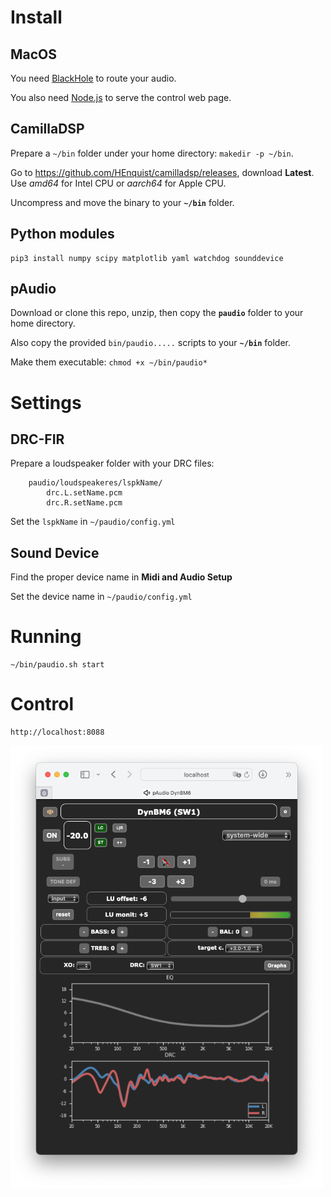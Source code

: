 # Install

## MacOS

You need [BlackHole](https://github.com/ExistentialAudio/BlackHole#installation-instructions) to route your audio.

You also need [Node.js](https://nodejs.org/en) to serve the control web page.

## CamillaDSP

Prepare a `~/bin` folder under your home directory: `makedir -p ~/bin`.

Go to https://github.com/HEnquist/camilladsp/releases, download **Latest**. Use _amd64_ for Intel CPU or _aarch64_ for Apple CPU.

Uncompress and move the binary to your **`~/bin`** folder.

## Python modules

    pip3 install numpy scipy matplotlib yaml watchdog sounddevice

## pAudio

Download or clone this repo, unzip, then copy the **`paudio`** folder to your home directory.

Also copy the provided `bin/paudio.....` scripts to your **`~/bin`** folder.

Make them executable: `chmod +x ~/bin/paudio*`

# Settings

## DRC-FIR

Prepare a loudspeaker folder with your DRC files:

        paudio/loudspeakeres/lspkName/
            drc.L.setName.pcm
            drc.R.setName.pcm

Set the `lspkName` in `~/paudio/config.yml`

## Sound Device

Find the proper device name in **Midi and Audio Setup**

Set the device name in `~/paudio/config.yml`

# Running

    ~/bin/paudio.sh start

# Control

    http://localhost:8088

<img src="./img/pAudio%20web.png" width="500">

